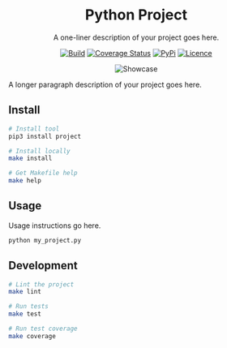 <div align="center">

# Python Project

A one-liner description of your project goes here.

[![Build](https://github.com/Justintime50/PROJECT_NAME/workflows/build/badge.svg)](https://github.com/Justintime50/PROJECT_NAME/actions)
[![Coverage Status](https://coveralls.io/repos/github/USERNAME/PROJECT_NAME/badge.svg?branch=main)](https://coveralls.io/github/USERNAME/PROJECT_NAME?branch=main)
[![PyPi](https://img.shields.io/pypi/v/PROJECT_NAME)](https://pypi.org/project/PROJECT_NAME)
[![Licence](https://img.shields.io/github/license/USERNAME/PROJECT_NAME)](LICENSE)

<img src="assets/showcase.png" alt="Showcase">

</div>

A longer paragraph description of your project goes here.

## Install

```bash
# Install tool
pip3 install project

# Install locally
make install

# Get Makefile help
make help
```

## Usage

Usage instructions go here.

```bash
python my_project.py
```

## Development

```bash
# Lint the project
make lint

# Run tests
make test

# Run test coverage
make coverage
```
